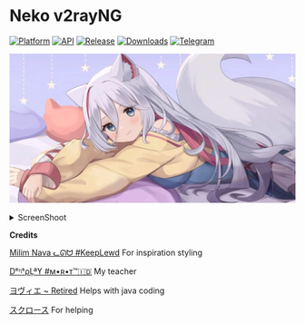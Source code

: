 # Neko v2rayNG

[![Platform](https://img.shields.io/badge/android-platform?style=for-the-badge&label=platform&labelColor=21262d&color=6e7681)](https://www.android.com) [![API](https://img.shields.io/badge/27%2B-level?style=for-the-badge&logo=android&logoColor=3cd382&label=API&labelColor=21262d&color=ff663b)](https://developer.android.com/studio/releases/platforms) [![Release](https://img.shields.io/github/v/release/Blawuken/Neko_v2rayNG?display_name=tag&style=for-the-badge&logo=github&labelColor=21262d&color=1f6feb)](https://github.com/Blawuken/Neko_v2rayNG/releases/latest) [![Downloads](https://img.shields.io/github/downloads/Blawuken/Neko_v2rayNG/total?style=for-the-badge&labelColor=21262d&color=238636)](https://github.com/Blawuken/Neko_v2rayNG/releases) [![Telegram](https://img.shields.io/badge/Telegram-2CA5E0?style=for-the-badge&logo=telegram&logoColor=white)](https://t.me/uwuresourceguide)

![Banner](https://raw.githubusercontent.com/Blawuken/Neko_v2rayNG/main/image/uwu_banner.jpg)

<details>
  <summary>ScreenShoot</summary>

![Banner](https://raw.githubusercontent.com/Blawuken/Neko_v2rayNG/main/image/screenshoot.jpg)

</details>

**Credits**

[Milim Nava ᓚᘏᗢ #KeepLewd](https://t.me/milimnavaUwU) For inspiration styling

[DᵉᶯˢρĻªϒ #ᴍ•ʀ•ᴛ™🇮🇩](https://t.me/Dens_play89) My teacher

[ヨヴィエ ~ Retired](https://t.me/mobxprjkt) Helps with java coding

[スクロース](https://t.me/milimnavaUwU) For helping
